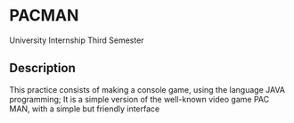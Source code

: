 # PACMAN
University Internship Third Semester
## Description
This practice consists of making a console game, using the language JAVA programming; It is a simple version of the well-known video game PAC MAN, with a simple but friendly interface
